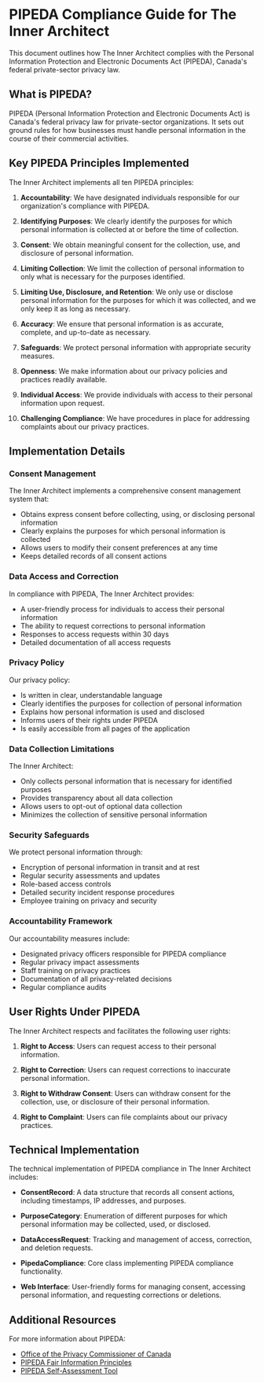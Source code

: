 # PIPEDA Compliance Guide for The Inner Architect

This document outlines how The Inner Architect complies with the Personal Information Protection and Electronic Documents Act (PIPEDA), Canada's federal private-sector privacy law.

## What is PIPEDA?

PIPEDA (Personal Information Protection and Electronic Documents Act) is Canada's federal privacy law for private-sector organizations. It sets out ground rules for how businesses must handle personal information in the course of their commercial activities.

## Key PIPEDA Principles Implemented

The Inner Architect implements all ten PIPEDA principles:

1. **Accountability**: We have designated individuals responsible for our organization's compliance with PIPEDA.

2. **Identifying Purposes**: We clearly identify the purposes for which personal information is collected at or before the time of collection.

3. **Consent**: We obtain meaningful consent for the collection, use, and disclosure of personal information.

4. **Limiting Collection**: We limit the collection of personal information to only what is necessary for the purposes identified.

5. **Limiting Use, Disclosure, and Retention**: We only use or disclose personal information for the purposes for which it was collected, and we only keep it as long as necessary.

6. **Accuracy**: We ensure that personal information is as accurate, complete, and up-to-date as necessary.

7. **Safeguards**: We protect personal information with appropriate security measures.

8. **Openness**: We make information about our privacy policies and practices readily available.

9. **Individual Access**: We provide individuals with access to their personal information upon request.

10. **Challenging Compliance**: We have procedures in place for addressing complaints about our privacy practices.

## Implementation Details

### Consent Management

The Inner Architect implements a comprehensive consent management system that:

- Obtains express consent before collecting, using, or disclosing personal information
- Clearly explains the purposes for which personal information is collected
- Allows users to modify their consent preferences at any time
- Keeps detailed records of all consent actions

### Data Access and Correction

In compliance with PIPEDA, The Inner Architect provides:

- A user-friendly process for individuals to access their personal information
- The ability to request corrections to personal information
- Responses to access requests within 30 days
- Detailed documentation of all access requests

### Privacy Policy

Our privacy policy:

- Is written in clear, understandable language
- Clearly identifies the purposes for collection of personal information
- Explains how personal information is used and disclosed
- Informs users of their rights under PIPEDA
- Is easily accessible from all pages of the application

### Data Collection Limitations

The Inner Architect:

- Only collects personal information that is necessary for identified purposes
- Provides transparency about all data collection
- Allows users to opt-out of optional data collection
- Minimizes the collection of sensitive personal information

### Security Safeguards

We protect personal information through:

- Encryption of personal information in transit and at rest
- Regular security assessments and updates
- Role-based access controls
- Detailed security incident response procedures
- Employee training on privacy and security

### Accountability Framework

Our accountability measures include:

- Designated privacy officers responsible for PIPEDA compliance
- Regular privacy impact assessments
- Staff training on privacy practices
- Documentation of all privacy-related decisions
- Regular compliance audits

## User Rights Under PIPEDA

The Inner Architect respects and facilitates the following user rights:

1. **Right to Access**: Users can request access to their personal information.

2. **Right to Correction**: Users can request corrections to inaccurate personal information.

3. **Right to Withdraw Consent**: Users can withdraw consent for the collection, use, or disclosure of their personal information.

4. **Right to Complaint**: Users can file complaints about our privacy practices.

## Technical Implementation

The technical implementation of PIPEDA compliance in The Inner Architect includes:

- **ConsentRecord**: A data structure that records all consent actions, including timestamps, IP addresses, and purposes.

- **PurposeCategory**: Enumeration of different purposes for which personal information may be collected, used, or disclosed.

- **DataAccessRequest**: Tracking and management of access, correction, and deletion requests.

- **PipedaCompliance**: Core class implementing PIPEDA compliance functionality.

- **Web Interface**: User-friendly forms for managing consent, accessing personal information, and requesting corrections or deletions.

## Additional Resources

For more information about PIPEDA:

- [Office of the Privacy Commissioner of Canada](https://www.priv.gc.ca/en/privacy-topics/privacy-laws-in-canada/the-personal-information-protection-and-electronic-documents-act-pipeda/)
- [PIPEDA Fair Information Principles](https://www.priv.gc.ca/en/privacy-topics/privacy-laws-in-canada/the-personal-information-protection-and-electronic-documents-act-pipeda/p_principle/)
- [PIPEDA Self-Assessment Tool](https://www.priv.gc.ca/en/privacy-topics/privacy-laws-in-canada/the-personal-information-protection-and-electronic-documents-act-pipeda/pipeda-compliance-help/pipeda-compliance-help-tool/)